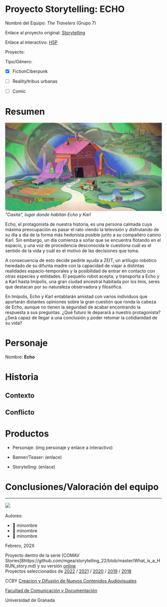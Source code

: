 

# Proyecto Storytelling: ECHO

Nombre del Equipo: _The Travelers_ (Grupo 7)

Enlace al proyecto original: [Storytelling](https://github.com/aurabranford/storytelling)

Enlace al interactivo: [H5P](https://h5p.org/node/1368753)

Proyecto: 

Tipo/Género:  
- [x] FictionCiberpunk  
- [ ] Reality/tribus urbanas  
- [ ] Comic


# Resumen

![](https://github.com/aurabranford/storytelling/blob/master/casita.jfif)
_"Casita", lugar donde habitan Echo y Karl_


Echo, el protagonista de nuestra historia, es una persona calmada cuya máxima preocupación es pasar el rato viendo la televisión y disfrutando de su día a día de la forma más hedonista posible junto a su compañero canino Karl. Sin embargo, un día comienza a soñar que se encuentra flotando en el espacio, y una voz de procedencia desconocida le cuestiona cuál es el sentido de la vida y cuál es el motivo de las decisiones que toma.

A consecuencia de esto decide pedirle ayuda a ZEIT, un artilugio robótico heredado de su difunta madre con la capacidad de viajar a distintas realidades espacio-temporales y la posibilidad de entrar en contacto con otras especies y entidades. El pequeño robot acepta, y transporta a Echo y a Karl hasta Imípolis, una gran ciudad ancestral habitada por los Imis, seres que destacan por su naturaleza observadora y filosófica.

En Imípolis, Echo y Karl entablarán amistad con varios individuos que aportarán distantes opiniones sobre la gran cuestión que ronda la cabeza de Echo, aunque no tienen la seguridad de acabar encontrando la respuesta a sus preguntas. ¿Qué futuro le deparará a nuestro protagonista? ¿Será capaz de llegar a una conclusión y poder retomar la cotidianidad de su vida?


# Personaje

Nombre: **Echo**


# Historia


## Contexto


## Conflicto 



# Productos

- Personaje: (img personaje y enlace a interactivo) 


- Banner/Teaser:  (enlace) 


- Storytelling: (enlace) 




# Conclusiones/Valoración del equipo

------
![](https://upload.wikimedia.org/wikipedia/commons/thumb/6/62/CC-BY-SA-Andere_Wikis_%28v%29.svg/200px-CC-BY-SA-Andere_Wikis_%28v%29.svg.png)


Autores:  
<!---
Incluir lista de personas del grupo 
Se puede añadir enlace a página personal de github o lo que se quiera...(optativo)
-->

- :man: minombre
- :woman: minombre
- :woman: minombre 

<!---
Lista completa de emojis de markDown - https://gist.github.com/rxaviers/7360908) 
-->



Febrero, 202X

Proyecto dentro de la serie [COMAV Stories]8https://github.com/mgea/storytelling_22/blob/master/What_is_a_HRUN_story.md) y su versión [online](https://utopolis.ugr.es/media/HRUN/)  
Proyectos seleccionados de [2022](https://github.com/mgea/storytelling/blob/master/2022/readme.md) / [2021](https://github.com/mgea/storytelling/blob/master/2021/readme.md) / [2020](https://github.com/mgea/storytelling/blob/master/2020/readme.md)  / 
[2019](https://github.com/mgea/storytelling/blob/master/2019/readme.md) / [2018](https://github.com/mgea/storytelling/blob/master/2018/readme.md) 

CCBY [Creacion y Difusión de Nuevos Contenidos Audiovisuales](http://utopolis.ugr.es/medialab)

[Facultad de Comunicación y Documentación](http://fcd.ugr.es)

Universidad de Granada
